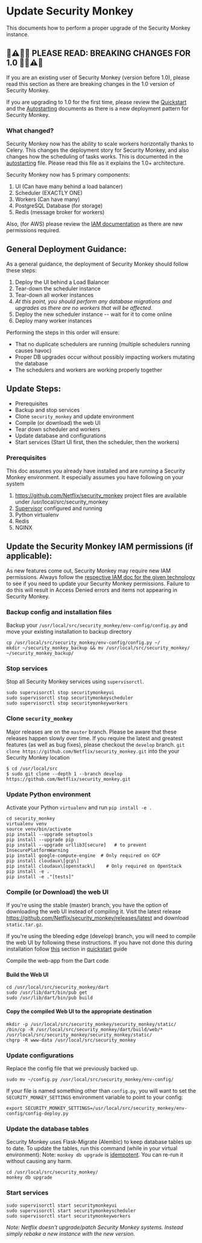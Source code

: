 Update Security Monkey
======================
This documents how to perform a proper upgrade of the Security Monkey instance.

🚨⚠️🥁🎺 PLEASE READ: BREAKING CHANGES FOR 1.0 🎺🥁⚠️🚨
--------------
If you are an existing user of Security Monkey (version before 1.0), please read this section as there are breaking changes in the
1.0 version of Security Monkey.

If you are upgrading to 1.0 for the first time, please review the [Quickstart](quickstart.md) and the [Autostarting](autostarting.md)
documents as there is a new deployment pattern for Security Monkey.

### What changed?
Security Monkey now has the ability to scale workers horizontally thanks to Celery. This changes the deployment story for
Security Monkey, and also changes how the scheduling of tasks works. This is documented in the [autostarting](autostarting.md)
file. Please read this file as it explains the 1.0+ architecture.

Security Monkey now has 5 primary components:
1. UI (Can have many behind a load balancer)
1. Scheduler (EXACTLY ONE)
1. Workers (Can have many)
1. PostgreSQL Database (for storage)
1. Redis (message broker for workers)

Also, (for AWS) please review the [IAM documentation](https://github.com/Netflix/security_monkey/blob/develop/docs/iam_aws.md) as there are new permissions required.


General Deployment Guidance:
------------------
As a general guidance, the deployment of Security Monkey should follow these steps:
1. Deploy the UI behind a Load Balancer
1. Tear-down the scheduler instance
1. Tear-down all worker instances
1. *At this point, you should perform any database migrations and upgrades as there are no workers that will be affected.*
1. Deploy the new scheduler instance -- wait for it to come online
1. Deploy many worker instances

Performing the steps in this order will ensure:
- That no duplicate schedulers are running (multiple schedulers running causes havoc)
- Proper DB upgrades occur without possibly impacting workers mutating the database
- The schedulers and workers are working properly together


Update Steps:
-----------
-   Prerequisites
-   Backup and stop services
-   Clone `security_monkey` and update environment
-   Compile (or download) the web UI
-   Tear down scheduler and workers
-   Update database and configurations
-   Start services (Start UI first, then the scheduler, then the workers)

### Prerequisites

This doc assumes you already have installed and are running a Security Monkey environment. It especially assumes you have following on your system
1. https://github.com/Netflix/security_monkey project files are available under /usr/local/src/security_monkey
1. [Supervisor](http://supervisord.org/) configured and running
1. Python virtualenv
1. Redis
1. NGINX

## Update the Security Monkey IAM permissions (if applicable):

As new features come out, Security Monkey may require new IAM permissions. Always follow the [respective IAM doc for the given technology](https://github.com/Netflix/security_monkey/blob/develop/docs/quickstart.md#account-types)
to see if you need to update your Security Monkey permissions. Failure to do this will result in Access Denied errors and items not appearing in Security Monkey.

### Backup config and installation files

Backup your `/usr/local/src/security_monkey/env-config/config.py` and move your existing installation to backup directory

```
cp /usr/local/src/security_monkey/env-config/config.py ~/
mkdir ~/security_monkey_backup && mv /usr/local/src/security_monkey/ ~/security_monkey_backup/
```

### Stop services

Stop all Security Monkey services using `supervisorctl`.

```
sudo supervisorctl stop securitymonkeyui
sudo supervisorctl stop securitymonkeyscheduler
sudo supervisorctl stop securitymonkeyworkers
```

### Clone `security_monkey`

Major releases are on the `master` branch. Please be aware that these releases happen slowly over time. If you require the latest and greatest features (as well as bug fixes), please checkout the `develop` branch.
`git clone https://github.com/Netflix/security_monkey.git` into the your Security Monkey location

```
$ cd /usr/local/src
$ sudo git clone --depth 1 --branch develop https://github.com/Netflix/security_monkey.git
```

### Update Python environment

Activate your Python `virtualenv` and run `pip install -e .`
```
cd security_monkey
virtualenv venv
source venv/bin/activate
pip install --upgrade setuptools
pip install --upgrade pip
pip install --upgrade urllib3[secure]   # to prevent InsecurePlatformWarning
pip install google-compute-engine  # Only required on GCP
pip install cloudaux\[gcp\]
pip install cloudaux\[openstack\]    # Only required on OpenStack
pip install -e .
pip install -e ."[tests]"
```

### Compile (or Download) the web UI
If you're using the stable (master) branch, you have the option of downloading the web UI instead of compiling it. Visit the latest release <https://github.com/Netflix/security_monkey/releases/latest> and download `static.tar.gz`.

If you're using the bleeding edge (develop) branch, you will need to compile the web UI by following these instructions.
If you have not done this during installation follow [this](quickstart.md#compile-or-download-the-web-ui) section in [quickstart](quickstart.md) guide

Compile the web-app from the Dart code

#### Build the Web UI
```
cd /usr/local/src/security_monkey/dart
sudo /usr/lib/dart/bin/pub get
sudo /usr/lib/dart/bin/pub build
```

#### Copy the compiled Web UI to the appropriate destination

```
mkdir -p /usr/local/src/security_monkey/security_monkey/static/
/bin/cp -R /usr/local/src/security_monkey/dart/build/web/* /usr/local/src/security_monkey/security_monkey/static/
chgrp -R www-data /usr/local/src/security_monkey
```

### Update configurations

Replace the config file that we previously backed up.

```
sudo mv ~/config.py /usr/local/src/security_monkey/env-config/
```

If your file is named something other than `config.py`, you will want to set the `SECURITY_MONKEY_SETTINGS` environment variable to point to your config:

```
export SECURITY_MONKEY_SETTINGS=/usr/local/src/security_monkey/env-config/config-deploy.py
```

### Update the database tables

Security Monkey uses Flask-Migrate (Alembic) to keep database tables up to date. To update the tables, run this command (while
in your virtual environment):
Note: `monkey db upgrade` is [idempotent](https://www.google.com/search?safe=active&q=Dictionary#dobs=Idempotent). You can re-run it without causing any harm.

```
cd /usr/local/src/security_monkey/
monkey db upgrade
```

### Start services
```
sudo supervisorctl start securitymonkeyui
sudo supervisorctl start securitymonkeyscheduler
sudo supervisorctl start securitymonkeyworkers
```
*Note:*
*Netflix doesn't upgrade/patch Security Monkey systems. Instead simply rebake a new instance with the new version.*
